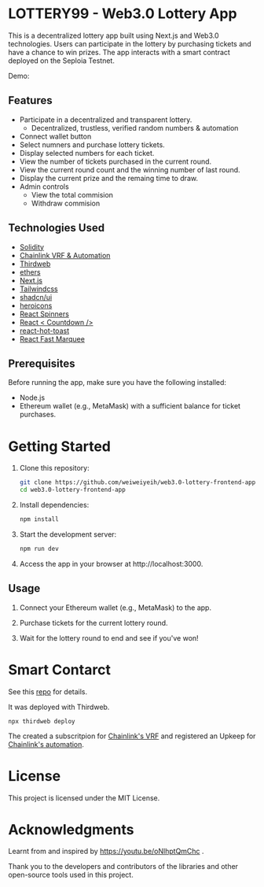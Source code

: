 # LOTTERY99 - Web3.0 Lottery App

This is a decentralized lottery app built using Next.js and Web3.0 technologies. Users can participate in the lottery by purchasing tickets and have a chance to win prizes. The app interacts with a smart contract deployed on the Seploia Testnet.

Demo:

## Features

- Participate in a decentralized and transparent lottery.
  - Decentralized, trustless, verified random numbers & automation
- Connect wallet button
- Select numners and purchase lottery tickets.
- Display selected numbers for each ticket.
- View the number of tickets purchased in the current round.
- View the current round count and the winning number of last round.
- Display the current prize and the remaing time to draw.
- Admin controls
  - View the total commision
  - Withdraw commision

## Technologies Used

- [Solidity](https://docs.soliditylang.org/en/v0.8.22/)
- [Chainlink VRF & Automation](https://chain.link/)
- [Thirdweb](https://thirdweb.com/)
- [ethers](https://docs.ethers.org/v5/getting-started/)
- [Next.js](https://nextjs.org/)
- [Tailwindcss](https://tailwindcss.com/)
- [shadcn/ui](https://ui.shadcn.com/)
- [heroicons](https://heroicons.com/)
- [React Spinners](https://www.npmjs.com/package/react-spinners)
- [React < Countdown />](https://www.npmjs.com/package/react-countdown?activeTab=readme)
- [react-hot-toast](https://react-hot-toast.com/)
- [React Fast Marquee](https://www.npmjs.com/package/react-fast-marquee)

## Prerequisites

Before running the app, make sure you have the following installed:

- Node.js
- Ethereum wallet (e.g., MetaMask) with a sufficient balance for ticket purchases.

# Getting Started

1. Clone this repository:

   ```bash
   git clone https://github.com/weiweiyeih/web3.0-lottery-frontend-app.git
   cd web3.0-lottery-frontend-app
   ```

2. Install dependencies:

   ```cmd
   npm install
   ```

3. Start the development server:

   ```cmd
   npm run dev
   ```

4. Access the app in your browser at http://localhost:3000.

## Usage

1. Connect your Ethereum wallet (e.g., MetaMask) to the app.

2. Purchase tickets for the current lottery round.

3. Wait for the lottery round to end and see if you've won!

# Smart Contarct

See this [repo](https://github.com/weiweiyeih/web3.0-lottery-smart-contract) for details.

It was deployed with Thirdweb.

```
npx thirdweb deploy
```

The created a subscritpion for [Chainlink's VRF](https://vrf.chain.link/sepolia) and registered an Upkeep for [Chainlink's automation](https://automation.chain.link/sepolia).

# License

This project is licensed under the MIT License.

# Acknowledgments

Learnt from and inspired by https://youtu.be/oNlhptQmChc .

Thank you to the developers and contributors of the libraries and other open-source tools used in this project.
